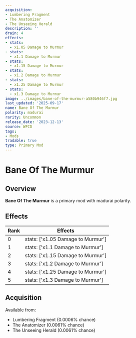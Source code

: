```yaml
---
acquisition:
- Lumbering Fragment
- The Anatomizer
- The Unseeing Herald
description: ''
drain: 4
effects:
- stats:
  - x1.05 Damage to Murmur
- stats:
  - x1.1 Damage to Murmur
- stats:
  - x1.15 Damage to Murmur
- stats:
  - x1.2 Damage to Murmur
- stats:
  - x1.25 Damage to Murmur
- stats:
  - x1.3 Damage to Murmur
image: ../images/bane-of-the-murmur-a580b946f7.jpg
last_updated: '2025-09-17'
name: Bane Of The Murmur
polarity: madurai
rarity: Uncommon
release_date: '2023-12-13'
source: WFCD
tags:
- Mods
tradable: true
type: Primary Mod
---
```


# Bane Of The Murmur

## Overview

**Bane Of The Murmur** is a primary mod with madurai polarity.

## Effects

| Rank | Effects |
|------|----------|
| 0 | stats: ['x1.05 Damage to Murmur'] |
| 1 | stats: ['x1.1 Damage to Murmur'] |
| 2 | stats: ['x1.15 Damage to Murmur'] |
| 3 | stats: ['x1.2 Damage to Murmur'] |
| 4 | stats: ['x1.25 Damage to Murmur'] |
| 5 | stats: ['x1.3 Damage to Murmur'] |

## Acquisition

Available from:
- Lumbering Fragment (0.0006% chance)
- The Anatomizer (0.0061% chance)
- The Unseeing Herald (0.0061% chance)

